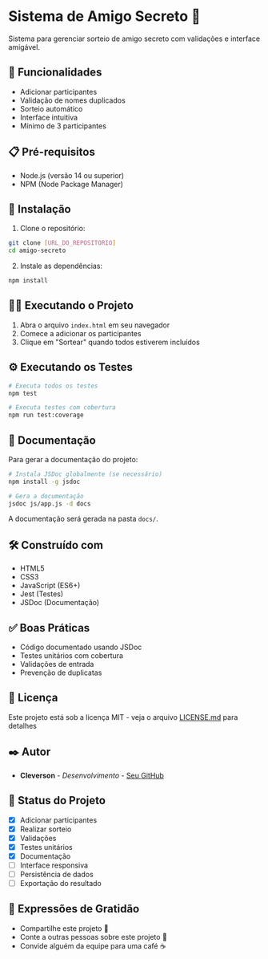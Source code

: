 # Sistema de Amigo Secreto 🎁

Sistema para gerenciar sorteio de amigo secreto com validações e interface amigável.

## 🚀 Funcionalidades

- Adicionar participantes
- Validação de nomes duplicados
- Sorteio automático
- Interface intuitiva
- Mínimo de 3 participantes

## 📋 Pré-requisitos

- Node.js (versão 14 ou superior)
- NPM (Node Package Manager)

## 🔧 Instalação

1. Clone o repositório:
```bash
git clone [URL_DO_REPOSITORIO]
cd amigo-secreto
```

2. Instale as dependências:
```bash
npm install
```

## 🏃‍♂️ Executando o Projeto

1. Abra o arquivo `index.html` em seu navegador
2. Comece a adicionar os participantes
3. Clique em "Sortear" quando todos estiverem incluídos

## ⚙️ Executando os Testes

```bash
# Executa todos os testes
npm test

# Executa testes com cobertura
npm run test:coverage
```

## 📖 Documentação

Para gerar a documentação do projeto:

```bash
# Instala JSDoc globalmente (se necessário)
npm install -g jsdoc

# Gera a documentação
jsdoc js/app.js -d docs
```

A documentação será gerada na pasta `docs/`.

## 🛠️ Construído com

- HTML5
- CSS3
- JavaScript (ES6+)
- Jest (Testes)
- JSDoc (Documentação)

## ✅ Boas Práticas

- Código documentado usando JSDoc
- Testes unitários com cobertura
- Validações de entrada
- Prevenção de duplicatas

## 📄 Licença

Este projeto está sob a licença MIT - veja o arquivo [LICENSE.md](LICENSE.md) para detalhes

## ✒️ Autor

* **Cleverson** - *Desenvolvimento* - [Seu GitHub](https://github.com/seu-usuario)

## 🎯 Status do Projeto

- [x] Adicionar participantes
- [x] Realizar sorteio
- [x] Validações
- [x] Testes unitários
- [x] Documentação
- [ ] Interface responsiva
- [ ] Persistência de dados
- [ ] Exportação do resultado

## 🎁 Expressões de Gratidão

* Compartilhe este projeto 📢
* Conte a outras pessoas sobre este projeto 📝
* Convide alguém da equipe para uma café ☕